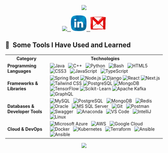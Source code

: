 <p align="center">
  <img src="https://capsule-render.vercel.app/api?type=waving&color=gradient&height=100&section=header&text=Hey%20Everyone!&animation=fadeIn&fontSize=90" />
</p>

<p align="center">
<a href="https://www.instagram.com/aditya_bhanwadiya/">
  <img height="50" src="https://user-images.githubusercontent.com/46517096/166974368-9798f39f-1f46-499c-b14e-81f0a3f83a06.png"/>&nbsp;&nbsp;
</a>
<a href="https://www.linkedin.com/in/aditya-bhanwadiya/">
  <img height="50" src="274785_hr_recruitment_social network_linkedin_icon.png"/>&nbsp;&nbsp;
</a>

<a href="mailto:bhanwadiya.aditya@gmail.com">
  <img height="50" src="56275_email_gmail_mail_icon.png"/>
</a>
          
          
<h2> 🚀 &nbsp;Some Tools I Have Used and Learned</h2>

<table>
  <tr>
    <th>Category</th>
    <th>Technologies</th>
  </tr>
  
  <tr>
    <td><strong>Programming Languages</strong></td>
    <td>
      <img src="https://cdn.jsdelivr.net/gh/devicons/devicon@latest/icons/java/java-original-wordmark.svg" alt="Java" width="45" height="45" />&nbsp;&nbsp;
      <img src="https://cdn.jsdelivr.net/gh/devicons/devicon@latest/icons/cplusplus/cplusplus-original.svg" alt="C++" width="45" height="45"/>&nbsp;&nbsp;
      <img src="https://cdn.jsdelivr.net/gh/devicons/devicon@latest/icons/python/python-original-wordmark.svg" alt="Python" width="45" height="45"/>&nbsp;&nbsp;
      <img src="https://cdn.jsdelivr.net/gh/devicons/devicon/icons/bash/bash-original.svg" alt="Bash" width="45" height="45"/>&nbsp;&nbsp;
      <img src="https://cdn.jsdelivr.net/gh/devicons/devicon@latest/icons/html5/html5-original.svg" alt="HTML5" width="45" height="45"/>&nbsp;&nbsp;
      <img src="https://cdn.jsdelivr.net/gh/devicons/devicon@latest/icons/css3/css3-original.svg" alt="CSS3" width="45" height="45"/>&nbsp;&nbsp;
      <img src="https://cdn.jsdelivr.net/gh/devicons/devicon@latest/icons/javascript/javascript-original.svg" alt="JavaScript" width="45" height="45"/>&nbsp;&nbsp;
      <img src="https://cdn.jsdelivr.net/gh/devicons/devicon@latest/icons/typescript/typescript-original.svg" alt="TypeScript" width="45" height="45"/>&nbsp;&nbsp;
    </td>
  </tr>

  <tr>
    <td><strong>Frameworks & Libraries</strong></td>
    <td>
  <!-- Backend -->
  <img src="https://cdn.jsdelivr.net/gh/devicons/devicon@latest/icons/spring/spring-original-wordmark.svg" alt="Spring Boot" width="45" height="45"/>
  <img src="https://cdn.jsdelivr.net/gh/devicons/devicon@latest/icons/nodejs/nodejs-original.svg" alt="Node.js" width="45" height="45"/>
  <img src="https://cdn.jsdelivr.net/gh/devicons/devicon@latest/icons/django/django-plain.svg" alt="Django" width="45" height="45"/>
  
  <!-- Frontend -->
  <img src="https://cdn.jsdelivr.net/gh/devicons/devicon@latest/icons/react/react-original.svg" alt="React" width="45" height="45"/>
  <img src="https://cdn.jsdelivr.net/gh/devicons/devicon@latest/icons/nextjs/nextjs-original.svg" alt="Next.js" width="45" height="45"/>
  <img src="https://cdn.jsdelivr.net/gh/devicons/devicon@latest/icons/tailwindcss/tailwindcss-original.svg" alt="Tailwind CSS" width="45" height="45"/>

  <!-- Databases -->
  <img src="https://cdn.jsdelivr.net/gh/devicons/devicon@latest/icons/postgresql/postgresql-original.svg" alt="PostgreSQL" width="45" height="45"/>
  <img src="https://cdn.jsdelivr.net/gh/devicons/devicon@latest/icons/mongodb/mongodb-original.svg" alt="MongoDB" width="45" height="45"/>

  <!-- Machine Learning -->
  <img src="https://cdn.jsdelivr.net/gh/devicons/devicon@latest/icons/tensorflow/tensorflow-original.svg" alt="TensorFlow" width="45" height="45"/>
  <img src="https://cdn.jsdelivr.net/gh/devicons/devicon@latest/icons/scikitlearn/scikitlearn-original.svg" alt="Scikit-Learn" width="45" height="45"/>

  <!-- Messaging & API -->
  <img src="https://cdn.jsdelivr.net/gh/devicons/devicon@latest/icons/apachekafka/apachekafka-original.svg" alt="Apache Kafka" width="45" height="45"/>
  <img src="https://cdn.jsdelivr.net/gh/devicons/devicon@latest/icons/graphql/graphql-plain.svg" alt="GraphQL" width="45" height="45"/>
</td>

</tr>

  <tr>
    <td><strong>Databases & Developer Tools</strong></td>
    <td>
      <img src="https://cdn.jsdelivr.net/gh/devicons/devicon@latest/icons/mysql/mysql-original-wordmark.svg" alt="MySQL" width="45" height="45"/>&nbsp;&nbsp;
      <img src="https://cdn.jsdelivr.net/gh/devicons/devicon@latest/icons/postgresql/postgresql-original-wordmark.svg" alt="PostgreSQL" width="45" height="45"/>&nbsp;&nbsp;
      <img src="https://cdn.jsdelivr.net/gh/devicons/devicon@latest/icons/mongodb/mongodb-original-wordmark.svg" alt="MongoDB" width="45" height="45"/>&nbsp;&nbsp;
      <img src="https://cdn.jsdelivr.net/gh/devicons/devicon@latest/icons/redis/redis-original-wordmark.svg" alt="Redis" width="45" height="45"/>&nbsp;&nbsp;
      <img src="https://cdn.jsdelivr.net/gh/devicons/devicon@latest/icons/oracle/oracle-original.svg" alt="Oracle" width="45" height="45"/>&nbsp;&nbsp;
      <img src="https://cdn.jsdelivr.net/gh/devicons/devicon@latest/icons/microsoftsqlserver/microsoftsqlserver-plain-wordmark.svg" alt="MS SQL Server" width="45" height="45"/>&nbsp;&nbsp;
      <img src="https://cdn.jsdelivr.net/gh/devicons/devicon@latest/icons/git/git-plain-wordmark.svg" alt="Git" width="45" height="45"/>&nbsp;&nbsp;
      <img src="https://cdn.jsdelivr.net/gh/devicons/devicon@latest/icons/postman/postman-original.svg" alt="Postman" width="45" height="45"/>&nbsp;&nbsp;
      <img src="https://cdn.jsdelivr.net/gh/devicons/devicon@latest/icons/swagger/swagger-original.svg" alt="Swagger" width="45" height="45"/>&nbsp;&nbsp;
      <img src="https://cdn.jsdelivr.net/gh/devicons/devicon@latest/icons/anaconda/anaconda-original.svg" alt="Anaconda" width="45" height="45"/>&nbsp;&nbsp;
      <img src="https://cdn.jsdelivr.net/gh/devicons/devicon@latest/icons/vscode/vscode-original-wordmark.svg" alt="VS Code" width="45" height="45"/>&nbsp;&nbsp;
      <img src="https://cdn.jsdelivr.net/gh/devicons/devicon@latest/icons/intellij/intellij-original.svg"  alt="IntelliJ" width="45" height="45"/>&nbsp;&nbsp;
      <img src="https://cdn.jsdelivr.net/gh/devicons/devicon@latest/icons/linux/linux-original.svg"  alt="Linux" width="45" height="45"/>&nbsp;&nbsp;
    </td>
    <tr>
    <td><strong>Cloud & DevOps</strong></td>
    <td>
      <img src="https://cdn.jsdelivr.net/gh/devicons/devicon@latest/icons/azure/azure-original.svg" alt="Microsoft Azure" width="45" height="45" />&nbsp;&nbsp;
      <img src="https://cdn.jsdelivr.net/gh/devicons/devicon@latest/icons/amazonwebservices/amazonwebservices-plain-wordmark.svg" alt="AWS" width="45" height="45"/>&nbsp;&nbsp;
      <img src="https://cdn.jsdelivr.net/gh/devicons/devicon@latest/icons/googlecloud/googlecloud-original.svg" alt="Google Cloud" width="45" height="45"/>&nbsp;&nbsp;
      <img src="https://cdn.jsdelivr.net/gh/devicons/devicon@latest/icons/docker/docker-original-wordmark.svg" alt="Docker" width="45" height="45"/>&nbsp;&nbsp;
      <img src="https://cdn.jsdelivr.net/gh/devicons/devicon@latest/icons/kubernetes/kubernetes-plain-wordmark.svg" alt="Kubernetes" width="45" height="45"/>&nbsp;&nbsp;
      <img src="https://cdn.jsdelivr.net/gh/devicons/devicon@latest/icons/terraform/terraform-original-wordmark.svg" alt="Terraform" width="45" height="45"/>&nbsp;&nbsp;
      <img src="https://cdn.jsdelivr.net/gh/devicons/devicon@latest/icons/ansible/ansible-original.svg"  alt="Ansible" width="45" height="45"/>&nbsp;&nbsp;
      <img src="https://cdn.jsdelivr.net/gh/devicons/devicon@latest/icons/jenkins/jenkins-original.svg"  alt="Ansible" width="45" height="45"/>&nbsp;&nbsp;
    </td>
  </tr>
</tr>


</table>



          
          
</p>



<p align="center">
  <img src="https://capsule-render.vercel.app/api?type=waving&color=gradient&height=100&section=footer&animation=fadeIn&length=100" />
</p>

